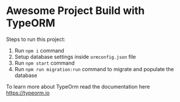 # Awesome Project Build with TypeORM

Steps to run this project:

1. Run `npm i` command
2. Setup database settings inside `ormconfig.json` file
3. Run `npm start` command
4. Run `npm run migration:run` command to migrate and populate the database

To learn more about TypeOrm read the documentation here https://typeorm.io